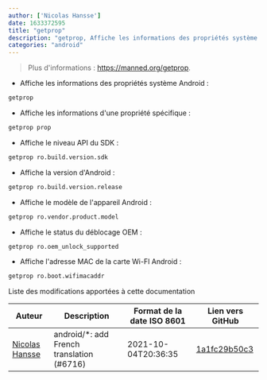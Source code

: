 ```yaml
---
author: ['Nicolas Hansse']
date: 1633372595
title: "getprop"
description: "getprop, Affiche les informations des propriétés système Android."
categories: "android"
---
```

> Plus d'informations : <https://manned.org/getprop>.

- Affiche les informations des propriétés système Android :

```bash
getprop
```

- Affiche les informations d'une propriété spécifique :

```bash
getprop prop
```

- Affiche le niveau API du SDK :

```bash
getprop ro.build.version.sdk
```

- Affiche la version d'Android :

```bash
getprop ro.build.version.release
```

- Affiche le modèle de l'appareil Android :

```bash
getprop ro.vendor.product.model
```

- Affiche le status du déblocage OEM :

```bash
getprop ro.oem_unlock_supported
```

- Affiche l'adresse MAC de la carte Wi-FI Android :

```bash
getprop ro.boot.wifimacaddr
```
Liste des modifications apportées à cette documentation


Auteur | Description | Format de la date ISO 8601 | Lien vers GitHub
------|-----|-----|-----
[Nicolas Hansse](mailto:nico.hansse@gmail.com) | android/*: add French translation (#6716) | 2021-10-04T20:36:35 | [1a1fc29b50c3](https://github.com/tldr-pages/tldr/commit/1a1fc29b50c3a931756fb51d571ca61a43e70067)

